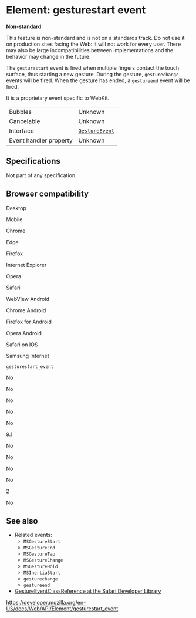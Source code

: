 # Element: gesturestart event

**Non-standard**

This feature is non-standard and is not on a standards track. Do not use it on production sites facing the Web: it will not work for every user. There may also be large incompatibilities between implementations and the behavior may change in the future.

The `gesturestart` event is fired when multiple fingers contact the touch surface, thus starting a new gesture. During the gesture, `gesturechange` events will be fired. When the gesture has ended, a `gestureend` event will be fired.

It is a proprietary event specific to WebKit.

<table><tbody><tr class="odd"><td>Bubbles</td><td>Unknown</td></tr><tr class="even"><td>Cancelable</td><td>Unknown</td></tr><tr class="odd"><td>Interface</td><td><a href="../gestureevent"><code>GestureEvent</code></a></td></tr><tr class="even"><td>Event handler property</td><td>Unknown</td></tr></tbody></table>

## Specifications

Not part of any specification.

## Browser compatibility

Desktop

Mobile

Chrome

Edge

Firefox

Internet Explorer

Opera

Safari

WebView Android

Chrome Android

Firefox for Android

Opera Android

Safari on IOS

Samsung Internet

`gesturestart_event`

No

No

No

No

No

9.1

No

No

No

No

2

No

## See also

- Related events:
  - `MSGestureStart`
  - `MSGestureEnd`
  - `MSGestureTap`
  - `MSGestureChange`
  - `MSGestureHold`
  - `MSInertiaStart`
  - `gesturechange`
  - `gestureend`
- [GestureEventClassReference at the Safari Developer Library](https://developer.apple.com/library/iad/documentation/UserExperience/Reference/GestureEventClassReference/index.html)

<a href="https://developer.mozilla.org/en-US/docs/Web/API/Element/gesturestart_event" class="_attribution-link">https://developer.mozilla.org/en-US/docs/Web/API/Element/gesturestart_event</a>
